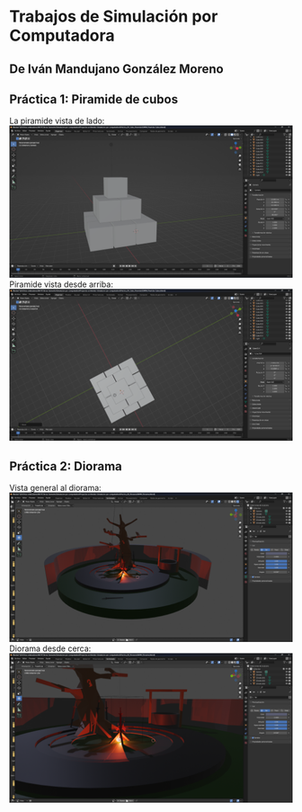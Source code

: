 ﻿# Trabajos de Simulación por Computadora
## De Iván Mandujano González Moreno
## **Práctica 1: Piramide de cubos**
La piramide vista de lado:
![La piramide vista de lado](Practica_01_Cubo_Piramide/GMIM_Piramide_Cubos1.png)
Piramide vista desde arriba:
![Piramide vista desde arriba](Practica_01_Cubo_Piramide/GMIM_Piramide_Cubos2.png)
## **Práctica 2: Diorama**
Vista general al diorama:
![La piramide vista de lado](Practica_02_Diorama/Diorama1.png)
Diorama desde cerca:
![Piramide vista desde arriba](Practica_02_Diorama/Diorama2.png)
